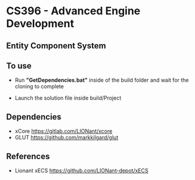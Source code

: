 # **CS396 - Advanced Engine Development**
  ## **Entity Component System**
 
 ## **To use**
- Run **"GetDependencies.bat"** inside of the build folder and wait for the cloning to complete

- Launch the solution file inside build/Project

 ## **Dependencies**
- xCore https://gitlab.com/LIONant/xcore
- GLUT  https://github.com/markkilgard/glut

 ## **References**
- Lionant xECS https://github.com/LIONant-depot/xECS


